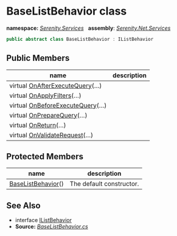 # BaseListBehavior class
**namespace:** *[Serenity.Services](../README.md#serenity.services-namespace)*   **assembly**: *[Serenity.Net.Services](../README.md)*

```csharp
public abstract class BaseListBehavior : IListBehavior
```

## Public Members

| name | description |
| --- | --- |
| virtual [OnAfterExecuteQuery](BaseListBehavior/OnAfterExecuteQuery.md)(…) |  |
| virtual [OnApplyFilters](BaseListBehavior/OnApplyFilters.md)(…) |  |
| virtual [OnBeforeExecuteQuery](BaseListBehavior/OnBeforeExecuteQuery.md)(…) |  |
| virtual [OnPrepareQuery](BaseListBehavior/OnPrepareQuery.md)(…) |  |
| virtual [OnReturn](BaseListBehavior/OnReturn.md)(…) |  |
| virtual [OnValidateRequest](BaseListBehavior/OnValidateRequest.md)(…) |  |

## Protected Members

| name | description |
| --- | --- |
| [BaseListBehavior](BaseListBehavior/BaseListBehavior.md)() | The default constructor. |

## See Also

* interface [IListBehavior](IListBehavior.md)
* **Source:** *[BaseListBehavior.cs](https://github.com/serenity-is/Serenity/blob/master/src/Serenity.Net.Services/RequestHandlers/List/BaseListBehavior.cs)*